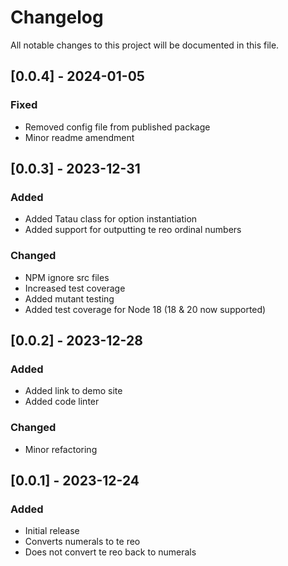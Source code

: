 # Changelog

All notable changes to this project will be documented in this file.

## [0.0.4] - 2024-01-05

### Fixed

- Removed config file from published package
- Minor readme amendment

## [0.0.3] - 2023-12-31

### Added

- Added Tatau class for option instantiation
- Added support for outputting te reo ordinal numbers

### Changed

- NPM ignore src files
- Increased test coverage
- Added mutant testing
- Added test coverage for Node 18 (18 & 20 now supported)

## [0.0.2] - 2023-12-28

### Added

- Added link to demo site
- Added code linter

### Changed

- Minor refactoring

## [0.0.1] - 2023-12-24

### Added

- Initial release
- Converts numerals to te reo
- Does not convert te reo back to numerals
